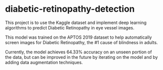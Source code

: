# diabetic-retinopathy-detection
This project is to use the Kaggle dataset and implement deep learning algorithms to predict Diabetic Retinopathy in eye vessel images.

This model was trained on the APTOS 2019 dataset to help automatically screen images for Diabetic Retinopathy, the #1 cause of blindness in adults.

Currently, the model achieves 64.33% accuracy on an unseen portion of the data, but can be improved in the future by iterating on the model and by adding data augmentation techniques.


